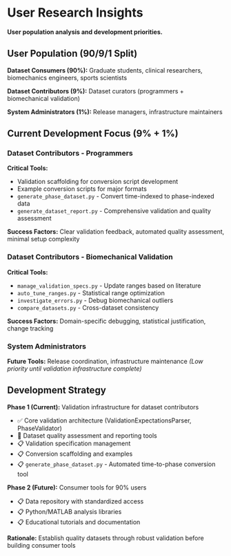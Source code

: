 # User Research Insights

**User population analysis and development priorities.**

## User Population (90/9/1 Split)

**Dataset Consumers (90%):** Graduate students, clinical researchers, biomechanics engineers, sports scientists

**Dataset Contributors (9%):** Dataset curators (programmers + biomechanical validation)

**System Administrators (1%):** Release managers, infrastructure maintainers

## Current Development Focus (9% + 1%)

### Dataset Contributors - Programmers
**Critical Tools:**
- Validation scaffolding for conversion script development
- Example conversion scripts for major formats
- `generate_phase_dataset.py` - Convert time-indexed to phase-indexed data
- `generate_dataset_report.py` - Comprehensive validation and quality assessment

**Success Factors:** Clear validation feedback, automated quality assessment, minimal setup complexity

### Dataset Contributors - Biomechanical Validation  
**Critical Tools:**
- `manage_validation_specs.py` - Update ranges based on literature
- `auto_tune_ranges.py` - Statistical range optimization
- `investigate_errors.py` - Debug biomechanical outliers
- `compare_datasets.py` - Cross-dataset consistency

**Success Factors:** Domain-specific debugging, statistical justification, change tracking

### System Administrators
**Future Tools:** Release coordination, infrastructure maintenance *(Low priority until validation infrastructure complete)*
## Development Strategy

**Phase 1 (Current):** Validation infrastructure for dataset contributors
- ✅ Core validation architecture (ValidationExpectationsParser, PhaseValidator)
- 🚧 Dataset quality assessment and reporting tools
- 📋 Validation specification management
- 📋 Conversion scaffolding and examples
- 📋 `generate_phase_dataset.py` - Automated time-to-phase conversion tool

**Phase 2 (Future):** Consumer tools for 90% users
- 📋 Data repository with standardized access
- 📋 Python/MATLAB analysis libraries
- 📋 Educational tutorials and documentation

**Rationale:** Establish quality datasets through robust validation before building consumer tools